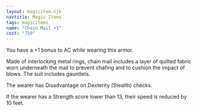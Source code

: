 ```yaml
---
layout: magicitem.njk
navtitle: Magic Items
tags: magicitems
name: "Chain Mail +1"
cost: "750"
---
```


You have a +1 bonus to AC while wearing this armor.

Made of interlocking metal rings, chain mail includes a layer of quilted fabric worn underneath the mail to prevent chafing and to cushion the impact of blows. The suit includes gauntlets.

The wearer has Disadvantage on Dexterity (Stealth) checks.

If the wearer has a Strength score lower than 13, their speed is reduced by 10 feet.